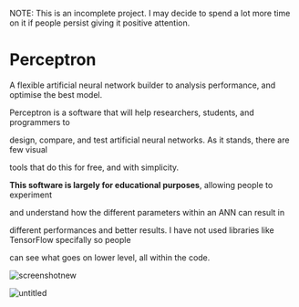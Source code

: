  NOTE: This is an incomplete project. I may decide to spend a lot more time on it if people persist giving it positive attention.

# Perceptron
A flexible artificial neural network builder to analysis performance, and optimise the best model. 

Perceptron is a software that will help researchers, students, and programmers to
design, compare, and test artificial neural networks. As it stands, there are few visual
tools that do this for free, and with simplicity.
<b>This software is largely for educational purposes</b>, allowing people to experiment
and understand how the different parameters within an ANN can result in
different performances and better results. I have not used libraries like TensorFlow specifally so people
can see what goes on lower level, all within the code. 

![screenshotnew](https://user-images.githubusercontent.com/7353547/27341298-c611ba96-55d4-11e7-9da9-9cfd6045ae5c.png)



![untitled](https://cloud.githubusercontent.com/assets/7353547/25346609/effb5106-290f-11e7-8426-788a10fd4e2f.png)
